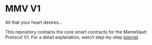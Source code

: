 # MMV V1
All that your heart desires...

This repository contains the core smart contracts for the MemeVault Protocol V1. For a detail explanation, watch step-by-step [tutorial](https://www.youtube.com/watch?v=dQw4w9WgXcQ).
